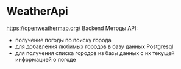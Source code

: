 # WeatherApi
 https://openweathermap.org/ Backend
Методы API:
- получение погоды по поиску города
- для добавления любимых городов в базу данных Postgresql
- для получения списка городов из базы данных с их текущей информацией о погоде
